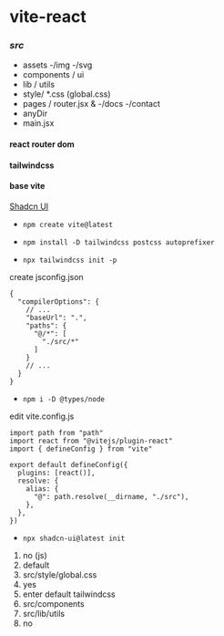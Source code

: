 # vite-react
### *src*
- assets -/img -/svg
- components / ui
- lib / utils
- style/ *.css (global.css)
- pages / router.jsx & -/docs -/contact
- anyDir
- main.jsx

#### react router dom
#### tailwindcss
#### base vite

[Shadcn UI](https://ui.shadcn.com/)

- ```npm create vite@latest```

- ```npm install -D tailwindcss postcss autoprefixer```

- ```npx tailwindcss init -p```

create jsconfig.json
```
{
  "compilerOptions": {
    // ...
    "baseUrl": ".",
    "paths": {
      "@/*": [
        "./src/*"
      ]
    }
    // ...
  }
}
```

- ```npm i -D @types/node```

edit vite.config.js
```
import path from "path"
import react from "@vitejs/plugin-react"
import { defineConfig } from "vite"

export default defineConfig({
  plugins: [react()],
  resolve: {
    alias: {
      "@": path.resolve(__dirname, "./src"),
    },
  },
})
```

- ```npx shadcn-ui@latest init```

1. no (js)
2. default
3. src/style/global.css
4. yes
5. enter default tailwindcss
6. src/components
7. src/lib/utils
8. no
